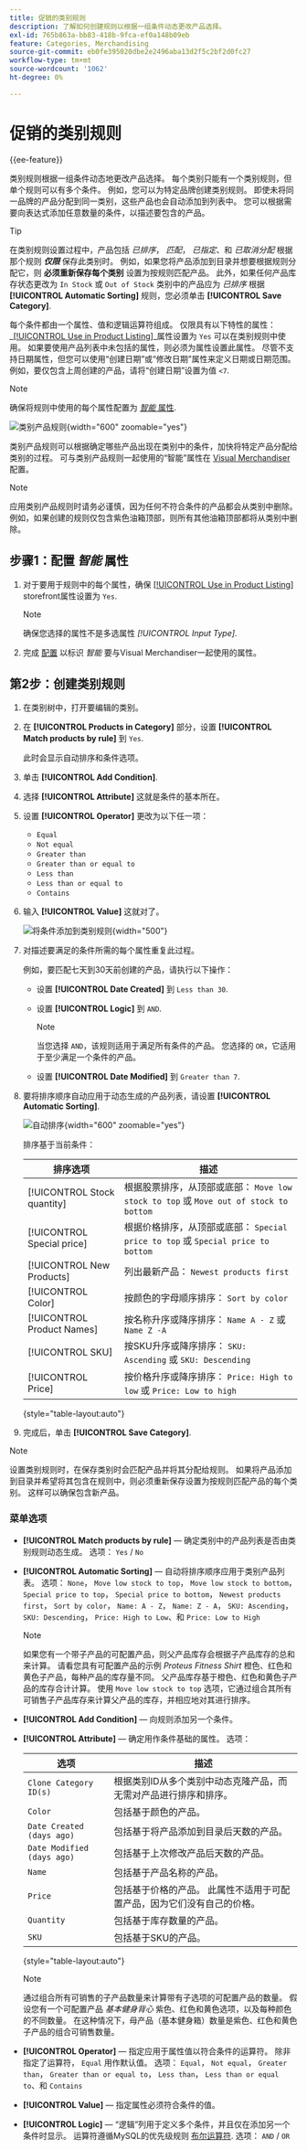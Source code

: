 ```yaml
---
title: 促销的类别规则
description: 了解如何创建规则以根据一组条件动态更改产品选择。
exl-id: 765b863a-bb83-418b-9fca-ef0a148b09eb
feature: Categories, Merchandising
source-git-commit: eb0fe395020dbe2e2496aba13d2f5c2bf2d0fc27
workflow-type: tm+mt
source-wordcount: '1062'
ht-degree: 0%

---
```


# 促销的类别规则

{{ee-feature}}

类别规则根据一组条件动态地更改产品选择。 每个类别只能有一个类别规则，但单个规则可以有多个条件。 例如，您可以为特定品牌创建类别规则。 即使未将同一品牌的产品分配到同一类别，这些产品也会自动添加到列表中。 您可以根据需要向表达式添加任意数量的条件，以描述要包含的产品。

>[!TIP]
>
>在类别规则设置过程中，产品包括 _已排序_， _匹配_， _已指定_、和 _已取消分配_ 根据那个规则 **_仅限_** 保存此类别时。 例如，如果您将产品添加到目录并想要根据规则分配它，则 **必须重新保存每个类别** 设置为按规则匹配产品。 此外，如果任何产品库存状态更改为 `In Stock` 或 `Out of Stock` 类别中的产品应为 _已排序_ 根据 **[!UICONTROL Automatic Sorting]** 规则，您必须单击 **[!UICONTROL Save Category]**.

每个条件都由一个属性、值和逻辑运算符组成。 仅限具有以下特性的属性： _[[!UICONTROL Use in Product Listing]](../catalog/attribute-product-create.md)_属性设置为 `Yes` 可以在类别规则中使用。 如果要使用产品列表中未包括的属性，则必须为属性设置此属性。 尽管不支持日期属性，但您可以使用“创建日期”或“修改日期”属性来定义日期或日期范围。 例如，要仅包含上周创建的产品，请将“创建日期”设置为值 `<7`.

>[!NOTE]
>
>确保将规则中使用的每个属性配置为 [_智能_ 属性](smart-attributes-configure.md).

![类别产品规则](../catalog/assets/category-product-rule-with-stock.png){width="600" zoomable="yes"}

类别产品规则可以根据确定哪些产品出现在类别中的条件，加快将特定产品分配给类别的过程。 可与类别产品规则一起使用的“智能”属性在 [Visual Merchandiser](visual-merchandiser.md) 配置。

>[!NOTE]
>
>应用类别产品规则时请务必谨慎，因为任何不符合条件的产品都会从类别中删除。 例如，如果创建的规则仅包含紫色油箱顶部，则所有其他油箱顶部都将从类别中删除。

## 步骤1：配置 _智能_ 属性

1. 对于要用于规则中的每个属性，确保 [[!UICONTROL Use in Product Listing]](../catalog/product-attributes.md) storefront属性设置为 `Yes`.

   >[!NOTE]
   >
   >确保您选择的属性不是多选属性 _[!UICONTROL Input Type]_.

1. 完成 [配置](smart-attributes-configure.md) 以标识 _智能_ 要与Visual Merchandiser一起使用的属性。

## 第2步：创建类别规则

1. 在类别树中，打开要编辑的类别。

1. 在 **[!UICONTROL Products in Category]** 部分，设置 **[!UICONTROL Match products by rule]** 到 `Yes`.

   此时会显示自动排序和条件选项。

1. 单击 **[!UICONTROL Add Condition]**.

1. 选择 **[!UICONTROL Attribute]** 这就是条件的基本所在。

1. 设置 **[!UICONTROL Operator]** 更改为以下任一项：

   - `Equal`
   - `Not equal`
   - `Greater than`
   - `Greater than or equal to`
   - `Less than`
   - `Less than or equal to`
   - `Contains`

1. 输入 **[!UICONTROL Value]** 这就对了。

   ![将条件添加到类别规则](../catalog/assets/category-rule-create.png){width="500"}

1. 对描述要满足的条件所需的每个属性重复此过程。

   例如，要匹配七天到30天前创建的产品，请执行以下操作：

   - 设置 **[!UICONTROL Date Created]** 到 `Less than 30`.

   - 设置 **[!UICONTROL Logic]** 到 `AND`.

     >[!NOTE]
     >
     >当您选择 `AND`，该规则适用于满足所有条件的产品。 您选择的 `OR`，它适用于至少满足一个条件的产品。

   - 设置 **[!UICONTROL Date Modified]** 到 `Greater than 7`.

1. 要将排序顺序自动应用于动态生成的产品列表，请设置 **[!UICONTROL Automatic Sorting]**.

   ![自动排序](./assets/automatic-sorting-field.png){width="600" zoomable="yes"}

   排序基于当前条件：

   | 排序选项 | 描述 |
   |-----------| -----------|
   | [!UICONTROL Stock quantity] | 根据股票排序，从顶部或底部： `Move low stock to top` 或 `Move out of stock to bottom` |
   | [!UICONTROL Special price] | 根据价格排序，从顶部或底部： `Special price to top` 或 `Special price to bottom` |
   | [!UICONTROL New Products] | 列出最新产品： `Newest products first` |
   | [!UICONTROL Color] | 按颜色的字母顺序排序： `Sort by color` |
   | [!UICONTROL Product Names] | 按名称升序或降序排序： `Name A - Z` 或 `Name Z -A` |
   | [!UICONTROL SKU] | 按SKU升序或降序排序： `SKU: Ascending` 或 `SKU: Descending` |
   | [!UICONTROL Price] | 按价格升序或降序排序： `Price: High to low` 或 `Price: Low to high` |

   {style="table-layout:auto"}

1. 完成后，单击 **[!UICONTROL Save Category]**.

>[!NOTE]
>
>设置类别规则时，在保存类别时会匹配产品并将其分配给规则。 如果将产品添加到目录并希望将其包含在规则中，则必须重新保存设置为按规则匹配产品的每个类别。 这样可以确保包含新产品。

### 菜单选项

- **[!UICONTROL Match products by rule]**  — 确定类别中的产品列表是否由类别规则动态生成。 选项： `Yes` / `No`

- **[!UICONTROL Automatic Sorting]**  — 自动将排序顺序应用于类别产品列表。 选项： `None`， `Move low stock to top`， `Move low stock to bottom`， `Special price to top`， `Special price to bottom`， `Newest products first`， `Sort by color`， `Name: A - Z`， `Name: Z - A`， `SKU: Ascending`， `SKU: Descending`， `Price: High to Low`、和 `Price: Low to High`

  >[!NOTE]
  >
  >如果您有一个带子产品的可配置产品，则父产品库存会根据子产品库存的总和来计算。 请看您具有可配置产品的示例 _Proteus Fitness Shirt_ 橙色、红色和黄色子产品，每种产品的库存量不同。 父产品库存基于橙色、红色和黄色子产品的库存合计计算。 使用 `Move low stock to top` 选项，它通过组合其所有可销售子产品库存来计算父产品的库存，并相应地对其进行排序。

- **[!UICONTROL Add Condition]**  — 向规则添加另一个条件。

- **[!UICONTROL Attribute]**  — 确定用作条件基础的属性。 选项：

  | 选项 | 描述 |
  | ------ | ----------- |
  | `Clone Category ID(s)` | 根据类别ID从多个类别中动态克隆产品，而无需对产品进行排序和排序。 |
  | `Color` | 包括基于颜色的产品。 |
  | `Date Created (days ago)` | 包括基于将产品添加到目录后天数的产品。 |
  | `Date Modified (days ago)` | 包括基于上次修改产品后天数的产品。 |
  | `Name` | 包括基于产品名称的产品。 |
  | `Price` | 包括基于价格的产品。 此属性不适用于可配置产品，因为它们没有自己的价格。 |
  | `Quantity` | 包括基于库存数量的产品。 |
  | `SKU` | 包括基于SKU的产品。 |

  {style="table-layout:auto"}

  >[!NOTE]
  >
  >通过组合所有可销售的子产品数量来计算带有子选项的可配置产品的数量。 假设您有一个可配置产品 _基本健身背心_ 紫色、红色和黄色选项，以及每种颜色的不同数量。 在这种情况下，母产品（基本健身箱）数量是紫色、红色和黄色子产品的组合可销售数量。

- **[!UICONTROL Operator]**  — 指定应用于属性值以符合条件的运算符。 除非指定了运算符， `Equal` 用作默认值。 选项： `Equal`， `Not equal`， `Greater than`， `Greater than or equal to`， `Less than`， `Less than or equal to`、和 `Contains`

- **[!UICONTROL Value]**  — 指定属性必须符合条件的值。

- **[!UICONTROL Logic]**  — “逻辑”列用于定义多个条件，并且仅在添加另一个条件时显示。 运算符遵循MySQL的优先级规则 [布尔运算符](https://dev.mysql.com/doc/refman/8.0/en/operator-precedence.html). 选项： `AND` / `OR`
